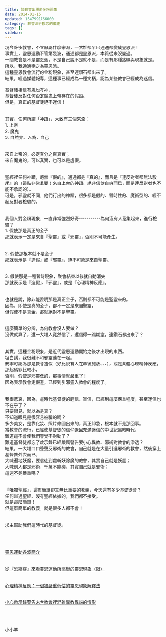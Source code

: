 ```yaml
---
title: 談教會出現的金粉現象
date: 2014-01-15
updated: 1547991766000
category: 教會流行觀念的偏差
tags: []
sidebar: 
---
```


<p>現今許多教會，不管原屬什麼宗派，一大堆都早已通通都變成靈恩派！<br/>事實上，靈恩運動不管第幾波，通通都是靈恩派，本質從來沒變過。<br/>一間教會是不是靈恩派，不是自己說不是就不是，而是有那種路線與現象就是。<br/>所以，我通通稱之為靈恩派。<br/>這種靈恩教會流行的金粉現象，甚至連鑽石都出來了。<br/>結果，經過媒體報導，這種事已經成為一種笑柄，認為某些教會已經成為迷信。<br/><br/><!--more-->基督徒相信有鬼也有神，<br/>基督徒反對任何否定魔鬼上帝存在的假設。<br/>但是，真正的基督徒絕不迷信！<br/><br/><br/>其實，任何所謂「神蹟」，大致有三個來源：<br/>1.	上帝<br/>2.	魔鬼<br/>3.	自然界、人為、自己<br/><br/><br/>來自上帝的，必定百分之百真實；<br/>來自魔鬼的，可以真實，也可以是虛假。<br/><br/><br/>聖經裡任何神蹟，絕無『假的』，通通都是『真的』，而且是『連反對者都無法駁斥』的（這點非常重要！來自上帝的神蹟，絕非信徒自爽而已，而是連反對者也不能不承認的）。<br/>可是，邪靈就不同，他們行出的神蹟，很多都是假的、暫時性的、魔術型的、經不起反對者檢驗的。<br/><br/><br/>我個人對金粉現象，一直非常強烈好奇-----------為何沒有人蒐集起來，進行檢驗？<br/>1.	假使那是真正的金子<br/>那就表示一定是來自『聖靈』或『邪靈』，否則不可能產生。<br/><br/><br/>2.	假使那根本就不是金子<br/>那就表示是『造假』或『邪靈』，絕不可能是來自聖靈。<br/><br/><br/>3.	假使那是一種暫時現象，聚會結束以後就自動消失<br/>那就表示是『造假』、『邪靈』，或是『心理精神反應』。<br/> <br/><br/>也就是說，除非能證明那是真正金子，否則都不可能是聖靈來的。<br/>因為，即使是真的金子，都不一定是來自聖靈，<br/>但假使不是真金，那就絕對不是聖靈。<br/><br/><br/>這麼簡單的分辨，為何教會沒人要做？<br/>沒做就算了，還一大堆人竟然信了，還信得一蹋糊塗，連鑽石都出來了？<br/> <br/><br/>其實，這種金粉現象，是近代靈恩運動開始之後才出現的東西。<br/>坦白講，我很難不和邪靈連在一起。<br/>我寧可認為那是教會造假（好比說有人在幕後施放、、、），或是集體心理精神反應，那起碼罪比較小。<br/>否則，假使是邪靈做的，那事情就嚴重了！<br/>因為表示教會走假道，已經到引邪靈入教會的程度了。<br/><br/><br/>我很悲哀，因為，這時代基督徒的輕信、盲信，已經到這麼嚴重程度，甚至迷信也不在乎了？<br/>只要眼見，就以為是真？<br/>不知道眼見是很容易被騙的嗎？<br/>多少美女，是靠化妝、照片修圖出來的，真正卸妝，根本就不是那回事。<br/>當教會的流行，已經使基督徒的信仰退回充滿迷信的中世紀黑暗時代，<br/>難道這不會使我們警覺不對勁了？<br/>難道基督徒都忘了啟示錄已經嚴厲警告要小心異教、邪術對教會的滲透？<br/>結果，一大堆口口聲聲反邪術的教會，自己就是在大量引進邪術的教會，然後穿上基督教外衣而已。<br/>大喊遍地妖魔，要信徒到處斬妖除魔的教會，其實自己就是妖魔；<br/>大喊別人都是邪術，千萬不能碰，其實自己就是邪術；<br/>這還不夠嚴重嗎？<br/><br/><br/>『唯獨聖經』，這麼簡單卻又無比重要的教義，今天還有多少基督徒會？<br/>任何越過聖經、沒有聖經依據的，我們都不接受。<br/>就是這麼簡單！<br/>但這麼簡單的教義，就是很多人都不會！<br/><br/><br/>求主幫助我們這時代的基督徒。<br/><br/><br/><br/><br/><a href="/posts/269194632">靈恩運動各波簡介</a><br/><br/><br/><a href="/posts/269194900">從『恐縮症』來看靈恩運動所高舉的靈恩現象（限）</a><br/><br/><br/><a href="/posts/269194892">心理精神反應：一個被嚴重低估的靈恩現象解釋法</a><br/><br/><br/><a href="/posts/269196384">小心啟示錄警告末世教會裡混雜異教異端的情形</a><br/><br/><br/><br/><br/>小小羊<br/><br/><br/><br/><br/><br/></p>